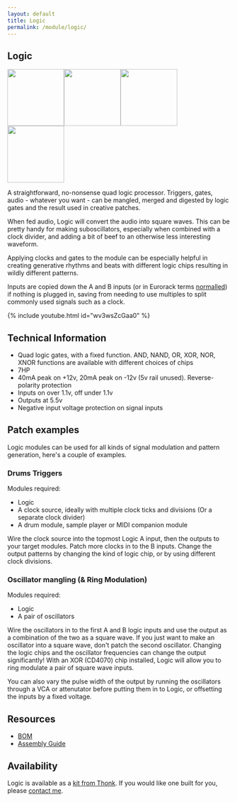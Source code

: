 ```yaml
---
layout: default
title: Logic
permalink: /module/logic/
---
```


## Logic

<a href="../../images/logic-front.jpg" target="_blank"><img src="../../images/logic-front-thumb.jpg" height="128" width="128" /></a><a href="../../images/logic-side.jpg" target="_blank"><img src="../../images/logic-side-thumb.jpg" height="128" width="128" /></a><a href="../../images/logic-rear.jpg" target="_blank"><img src="../../images/logic-rear-thumb.jpg" height="128" width="128" /></a><a href="../../images/logic-pcbs.jpg" target="_blank"><img src="../../images/logic-pcbs-thumb.jpg" height="128" width="128" /></a>

A straightforward, no-nonsense quad logic processor. Triggers, gates, audio - whatever you want - can be mangled, merged and digested by logic gates and the result used in creative patches.

When fed audio, Logic will convert the audio into square waves. This can be pretty handy for making suboscillators, especially when combined with a clock divider, and adding a bit of beef to an otherwise less interesting waveform.

Applying clocks and gates to the module can be especially helpful in creating generative rhythms and beats with different logic chips resulting in wildly different patterns.

Inputs are copied down the A and B inputs (or in Eurorack terms [normalled](https://learningmodular.com/glossary/normalled/)) if nothing is plugged in, saving from needing to use multiples to split commonly used signals such as a clock.

{% include youtube.html id="wv3wsZcGaa0" %}

## Technical Information

- Quad logic gates, with a fixed function. AND, NAND, OR, XOR, NOR, XNOR functions are available with different choices of chips
- 7HP
- 40mA peak on +12v, 20mA peak on -12v (5v rail unused). Reverse-polarity protection
- Inputs on over 1.1v, off under 1.1v
- Outputs at 5.5v
- Negative input voltage protection on signal inputs

## Patch examples

Logic modules can be used for all kinds of signal modulation and pattern generation, here's a couple of examples.

### Drums Triggers

Modules required:

- Logic
- A clock source, ideally with multiple clock ticks and divisions (Or a separate clock divider)
- A drum module, sample player or MIDI companion module

Wire the clock source into the topmost Logic A input, then the outputs to your target modules. Patch more clocks in to the B inputs. Change the output patterns by changing the kind of logic chip, or by using different clock divisions.

### Oscillator mangling (& Ring Modulation)

Modules required:

- Logic
- A pair of oscillators

Wire the oscillators in to the first A and B logic inputs and use the output as a combination of the two as a square wave. If you just want to make an oscillator into a square wave, don't patch the second oscillator. Changing the logic chips and the oscillator frequencies can change the output significantly! With an XOR (CD4070) chip installed, Logic will allow you to ring modulate a pair of square wave inputs.

You can also vary the pulse width of the output by running the oscillators through a VCA or attenutator before putting them in to Logic, or offsetting the inputs by a fixed voltage.

## Resources

- [BOM](https://github.com/tpcarlson/synth-diy/blob/main/logic/BOM.md)
- [Assembly Guide](https://github.com/tpcarlson/synth-diy/blob/main/logic/ASSEMBLY.md)

## Availability

Logic is available as a [kit from Thonk](https://www.thonk.co.uk/shop/divergent-waves-logic/). If you would like one built for you, please <a href="../../">contact me</a>.